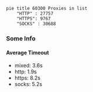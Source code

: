 
```mermaid
pie title 60300 Proxies in list
    "HTTP" : 27757
    "HTTPS": 9767
    "SOCKS" : 30688
```

### Some Info
#### Average Timeout

- mixed: 3.6s
- http: 1.9s
- https: 8.2s
- socks: 5.2s